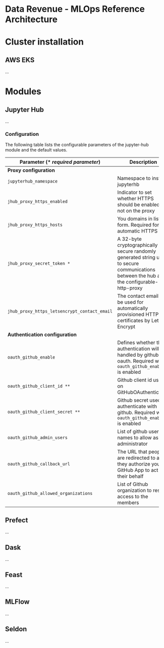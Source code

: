 # Data Revenue - MLOps Reference Architecture

# Cluster installation
## AWS EKS
...

# Modules

## Jupyter Hub
...
### Configuration

The following table lists the configurable parameters of the jupyter-hub module and the default values.



| Parameter (* *required parameter*)                | Description                        | Default  |
| --------                 | --------                           | -------- |
|  **Proxy configuration**               |                        |           |          | 
| `jupyterhub_namespace`     | Namespace to install jupyterhb     | `jhub`     |
| `jhub_proxy_https_enabled` | Indicator to set whether HTTPS should be enabled or not on the proxy | `true` | 
| `jhub_proxy_https_hosts`   | You domains in list form. Required for automatic HTTPS | `[]` |
| `jhub_proxy_secret_token *`  | A 32-byte cryptographically secure randomly generated string used to secure communications between the hub and the configurable-http-proxy | `nil` |
| `jhub_proxy_https_letsencrypt_contact_email` | The contact email to be used for automatically provisioned HTTPS certificates by Let’s Encrypt | `""`| 
| **Authentication configuration**  |
| `oauth_github_enable` | Defines whether the authentication will be handled by github oauth. Required when `oauth_github_enable` is enabled| `false` | 
| `oauth_github_client_id **` | Github client id used on GitHubOAuthenticator. | `""`| 
| `oauth_github_client_secret **`| Github secret used to authenticate with github. Required when `oauth_github_enable` is enabled |  `""`| 
| `oauth_github_admin_users`| List of github user names to allow as administrator| `[]`|
| `oauth_github_callback_url`| The URL that people are redirected to after they authorize your GitHub App to act on their behalf | `""`|
| `oauth_github_allowed_organizations`|List of Github organization to restrict access to the members | `[""]`|


## Prefect
...
## Dask
...
## Feast
...
## MLFlow
...
## Seldon
...

